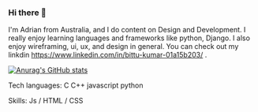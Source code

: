 ### Hi there 👋

I'm Adrian from Australia, and I do content on Design and Development. I really enjoy learning languages and frameworks like python, Django. I also enjoy wireframing, ui, ux, and design in general. You can check out my linkdin https://www.linkedin.com/in/bittu-kumar-01a15b203/ .

[![Anurag's GitHub stats](https://github-readme-stats.vercel.app/api?username=Bittukr7479)](https://github.com/Bittukr7479/github-readme-stats)

Tech languages:
C
C++
javascript
python

Skills: Js / HTML / CSS

